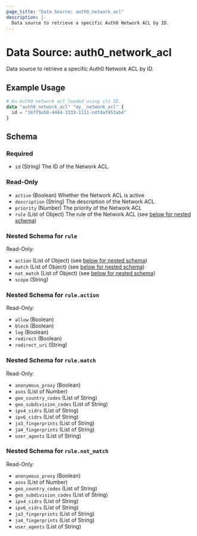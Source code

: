```yaml
---
page_title: "Data Source: auth0_network_acl"
description: |-
  Data source to retrieve a specific Auth0 Network ACL by ID.
---
```


# Data Source: auth0_network_acl

Data source to retrieve a specific Auth0 Network ACL by ID.

## Example Usage

```terraform
# An Auth0 network acl loaded using its ID.
data "auth0_network_acl" "my__network_acl" {
  id = "167f9a50-4444-3333-1111-ndfdaf953ab4"
}
```

<!-- schema generated by tfplugindocs -->
## Schema

### Required

- `id` (String) The ID of the Network ACL.

### Read-Only

- `active` (Boolean) Whether the Network ACL is active
- `description` (String) The description of the Network ACL
- `priority` (Number) The priority of the Network ACL
- `rule` (List of Object) The rule of the Network ACL (see [below for nested schema](#nestedatt--rule))

<a id="nestedatt--rule"></a>
### Nested Schema for `rule`

Read-Only:

- `action` (List of Object) (see [below for nested schema](#nestedobjatt--rule--action))
- `match` (List of Object) (see [below for nested schema](#nestedobjatt--rule--match))
- `not_match` (List of Object) (see [below for nested schema](#nestedobjatt--rule--not_match))
- `scope` (String)

<a id="nestedobjatt--rule--action"></a>
### Nested Schema for `rule.action`

Read-Only:

- `allow` (Boolean)
- `block` (Boolean)
- `log` (Boolean)
- `redirect` (Boolean)
- `redirect_uri` (String)


<a id="nestedobjatt--rule--match"></a>
### Nested Schema for `rule.match`

Read-Only:

- `anonymous_proxy` (Boolean)
- `asns` (List of Number)
- `geo_country_codes` (List of String)
- `geo_subdivision_codes` (List of String)
- `ipv4_cidrs` (List of String)
- `ipv6_cidrs` (List of String)
- `ja3_fingerprints` (List of String)
- `ja4_fingerprints` (List of String)
- `user_agents` (List of String)


<a id="nestedobjatt--rule--not_match"></a>
### Nested Schema for `rule.not_match`

Read-Only:

- `anonymous_proxy` (Boolean)
- `asns` (List of Number)
- `geo_country_codes` (List of String)
- `geo_subdivision_codes` (List of String)
- `ipv4_cidrs` (List of String)
- `ipv6_cidrs` (List of String)
- `ja3_fingerprints` (List of String)
- `ja4_fingerprints` (List of String)
- `user_agents` (List of String)


